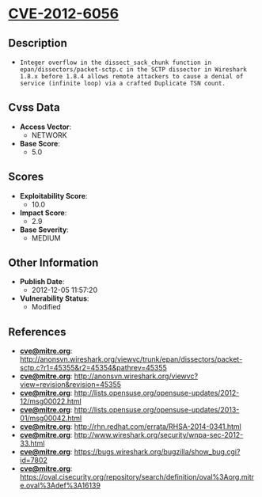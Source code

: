 
# [CVE-2012-6056](https://cve.mitre.org/cgi-bin/cvename.cgi?name=CVE-2012-6056)

## Description

- `Integer overflow in the dissect_sack_chunk function in epan/dissectors/packet-sctp.c in the SCTP dissector in Wireshark 1.8.x before 1.8.4 allows remote attackers to cause a denial of service (infinite loop) via a crafted Duplicate TSN count.`

## Cvss Data

- **Access Vector**:
  - NETWORK
- **Base Score**:
  - 5.0

## Scores

- **Exploitability Score**:
  - 10.0
- **Impact Score**:
  - 2.9
- **Base Severity**:
  - MEDIUM

## Other Information

- **Publish Date**:
  - 2012-12-05 11:57:20
- **Vulnerability Status**:
  - Modified

## References

- **cve@mitre.org**: http://anonsvn.wireshark.org/viewvc/trunk/epan/dissectors/packet-sctp.c?r1=45355&r2=45354&pathrev=45355
- **cve@mitre.org**: http://anonsvn.wireshark.org/viewvc?view=revision&revision=45355
- **cve@mitre.org**: http://lists.opensuse.org/opensuse-updates/2012-12/msg00022.html
- **cve@mitre.org**: http://lists.opensuse.org/opensuse-updates/2013-01/msg00042.html
- **cve@mitre.org**: http://rhn.redhat.com/errata/RHSA-2014-0341.html
- **cve@mitre.org**: http://www.wireshark.org/security/wnpa-sec-2012-33.html
- **cve@mitre.org**: https://bugs.wireshark.org/bugzilla/show_bug.cgi?id=7802
- **cve@mitre.org**: https://oval.cisecurity.org/repository/search/definition/oval%3Aorg.mitre.oval%3Adef%3A16139
